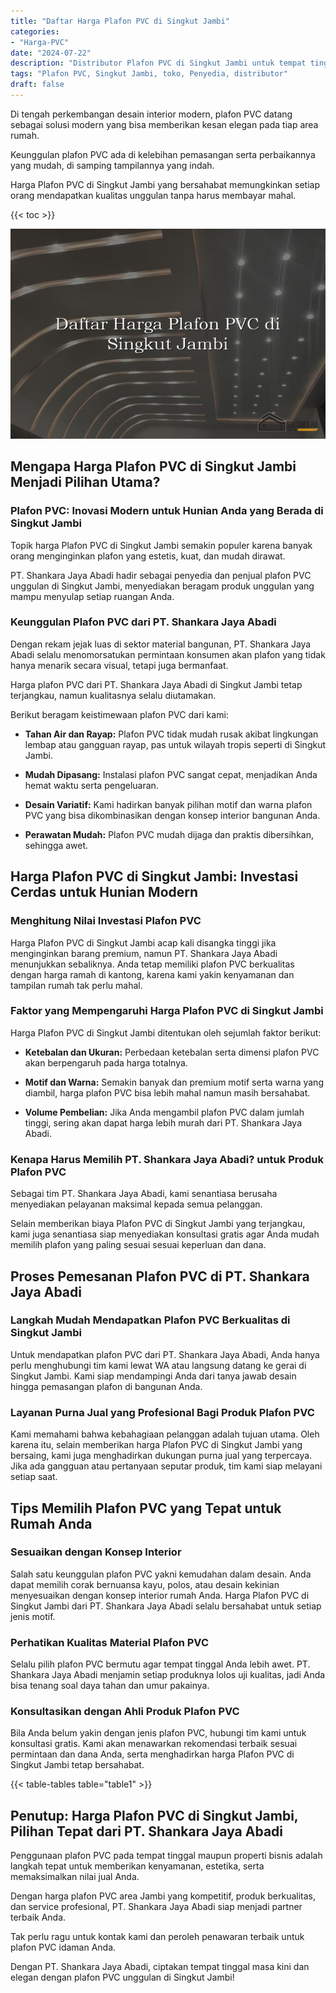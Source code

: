 ```yaml
---
title: "Daftar Harga Plafon PVC di Singkut Jambi"
categories: 
- "Harga-PVC"
date: "2024-07-22"
description: "Distributor Plafon PVC di Singkut Jambi untuk tempat tinggal, kantor, serta ritel. Material terbaik, variasi motif, pilihan warna modern, dengan jasa penempatan ditangani oleh tenaga ahli berpengalaman serta garansi resmi!|Jasa distribusi Plafon PVC di Singkut Jambi untuk kebutuhan hunian, kantor, atau toko, beserta produk berkualitas dan instalasi oleh teknisi ahli serta garansi resmi.|Pilihan Plafon PVC di Singkut Jambi yang terbukti bagi rumah, office, dan ritel, bersama panel berkualitas dan penempatan dikerjakan oleh tim profesional serta garansi resmi.|Penjualan Plafon PVC di Singkut Jambi bagi rumah, office, dan toko, beserta panel unggulan dan penempatan ditangani oleh teknisi profesional, lengkap dengan kepastian resmi.}"
tags: "Plafon PVC, Singkut Jambi, toko, Penyedia, distributor"
draft: false
---
```


Di tengah perkembangan desain interior modern, plafon PVC datang sebagai solusi modern yang bisa memberikan kesan elegan pada tiap area rumah.

Keunggulan plafon PVC ada di kelebihan pemasangan serta perbaikannya yang mudah, di samping tampilannya yang indah.

Harga Plafon PVC di Singkut Jambi yang bersahabat memungkinkan setiap orang mendapatkan kualitas unggulan tanpa harus membayar mahal.

{{< toc >}}

![Daftar Harga Plafon PVC di Singkut Jambi](/images/Harga-PVC/Daftar-Harga-Plafon-PVC-di-Singkut-Jambi.png)


## Mengapa Harga Plafon PVC di Singkut Jambi Menjadi Pilihan Utama?

### Plafon PVC: Inovasi Modern untuk Hunian Anda yang Berada di Singkut Jambi

Topik harga Plafon PVC di Singkut Jambi semakin populer karena banyak orang menginginkan plafon yang estetis, kuat, dan mudah dirawat.

PT. Shankara Jaya Abadi hadir sebagai penyedia dan penjual plafon PVC unggulan di Singkut Jambi, menyediakan beragam produk unggulan yang mampu menyulap setiap ruangan Anda.

### Keunggulan Plafon PVC dari PT. Shankara Jaya Abadi

Dengan rekam jejak luas di sektor material bangunan, PT. Shankara Jaya Abadi selalu menomorsatukan permintaan konsumen akan plafon yang tidak hanya menarik secara visual, tetapi juga bermanfaat.

Harga plafon PVC dari PT. Shankara Jaya Abadi di Singkut Jambi tetap terjangkau, namun kualitasnya selalu diutamakan.

Berikut beragam keistimewaan plafon PVC dari kami:

- **Tahan Air dan Rayap:** Plafon PVC tidak mudah rusak akibat lingkungan lembap atau gangguan rayap, pas untuk wilayah tropis seperti di Singkut Jambi.

- **Mudah Dipasang:** Instalasi plafon PVC sangat cepat, menjadikan Anda hemat waktu serta pengeluaran.

- **Desain Variatif:** Kami hadirkan banyak pilihan motif dan warna plafon PVC yang bisa dikombinasikan dengan konsep interior bangunan Anda.

- **Perawatan Mudah:** Plafon PVC mudah dijaga dan praktis dibersihkan, sehingga awet.

## Harga Plafon PVC di Singkut Jambi: Investasi Cerdas untuk Hunian Modern

### Menghitung Nilai Investasi Plafon PVC

Harga Plafon PVC di Singkut Jambi acap kali disangka tinggi jika menginginkan barang premium, namun PT. Shankara Jaya Abadi menunjukkan sebaliknya. Anda tetap memiliki plafon PVC berkualitas dengan harga ramah di kantong, karena kami yakin kenyamanan dan tampilan rumah tak perlu mahal.

### Faktor yang Mempengaruhi Harga Plafon PVC di Singkut Jambi

Harga Plafon PVC di Singkut Jambi ditentukan oleh sejumlah faktor berikut:

- **Ketebalan dan Ukuran:** Perbedaan ketebalan serta dimensi plafon PVC akan berpengaruh pada harga totalnya.

- **Motif dan Warna:** Semakin banyak dan premium motif serta warna yang diambil, harga plafon PVC bisa lebih mahal namun masih bersahabat.

- **Volume Pembelian:** Jika Anda mengambil plafon PVC dalam jumlah tinggi, sering akan dapat harga lebih murah dari PT. Shankara Jaya Abadi.

### Kenapa Harus Memilih PT. Shankara Jaya Abadi? untuk Produk Plafon PVC

Sebagai tim PT. Shankara Jaya Abadi, kami senantiasa berusaha menyediakan pelayanan maksimal kepada semua pelanggan.

Selain memberikan biaya Plafon PVC di Singkut Jambi yang terjangkau, kami juga senantiasa siap menyediakan konsultasi gratis agar Anda mudah memilih plafon yang paling sesuai sesuai keperluan dan dana.

## Proses Pemesanan Plafon PVC di PT. Shankara Jaya Abadi

### Langkah Mudah Mendapatkan Plafon PVC Berkualitas di Singkut Jambi

Untuk mendapatkan plafon PVC dari PT. Shankara Jaya Abadi, Anda hanya perlu menghubungi tim kami lewat WA atau langsung datang ke gerai di Singkut Jambi. Kami siap mendampingi Anda dari tanya jawab desain hingga pemasangan plafon di bangunan Anda.

### Layanan Purna Jual yang Profesional Bagi Produk Plafon PVC

Kami memahami bahwa kebahagiaan pelanggan adalah tujuan utama. Oleh karena itu, selain memberikan harga Plafon PVC di Singkut Jambi yang bersaing, kami juga menghadirkan dukungan purna jual yang terpercaya. Jika ada gangguan atau pertanyaan seputar produk, tim kami siap melayani setiap saat.

## Tips Memilih Plafon PVC yang Tepat untuk Rumah Anda

### Sesuaikan dengan Konsep Interior

Salah satu keunggulan plafon PVC yakni kemudahan dalam desain. Anda dapat memilih corak bernuansa kayu, polos, atau desain kekinian menyesuaikan dengan konsep interior rumah Anda. Harga Plafon PVC di Singkut Jambi dari PT. Shankara Jaya Abadi selalu bersahabat untuk setiap jenis motif.

### Perhatikan Kualitas Material Plafon PVC

Selalu pilih plafon PVC bermutu agar tempat tinggal Anda lebih awet. PT. Shankara Jaya Abadi menjamin setiap produknya lolos uji kualitas, jadi Anda bisa tenang soal daya tahan dan umur pakainya.

### Konsultasikan dengan Ahli Produk Plafon PVC

Bila Anda belum yakin dengan jenis plafon PVC, hubungi tim kami untuk konsultasi gratis. Kami akan menawarkan rekomendasi terbaik sesuai permintaan dan dana Anda, serta menghadirkan harga Plafon PVC di Singkut Jambi tetap bersahabat.

{{< table-tables table="table1" >}}

## Penutup: Harga Plafon PVC di Singkut Jambi, Pilihan Tepat dari PT. Shankara Jaya Abadi

Penggunaan plafon PVC pada tempat tinggal maupun properti bisnis adalah langkah tepat untuk memberikan kenyamanan, estetika, serta memaksimalkan nilai jual Anda.

Dengan harga plafon PVC area Jambi yang kompetitif, produk berkualitas, dan service profesional, PT. Shankara Jaya Abadi siap menjadi partner terbaik Anda.

Tak perlu ragu untuk kontak kami dan peroleh penawaran terbaik untuk plafon PVC idaman Anda.

Dengan PT. Shankara Jaya Abadi, ciptakan tempat tinggal masa kini dan elegan dengan plafon PVC unggulan di Singkut Jambi!